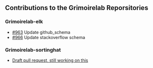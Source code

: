 ## Contributions to the Grimoirelab Reporsitories

### Grimoirelab-elk
- [#963](https://github.com/chaoss/grimoirelab-elk/pull/963) Update github_schema
- [#966](https://github.com/chaoss/grimoirelab-elk/pull/966) Update stackoverflow schema

<!-- ### Grimoirelab-Sirmordred
- []() -->

### Grimoirelab-sortinghat
- [Draft pull request, still working on this](https://github.com/chaoss/grimoirelab-sortinghat/pull/472)
